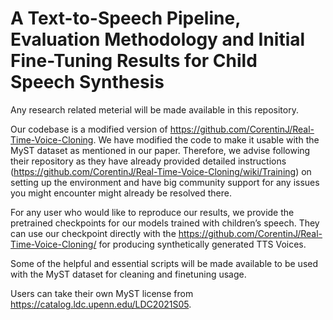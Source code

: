 # A Text-to-Speech Pipeline, Evaluation Methodology and Initial Fine-Tuning Results for Child Speech Synthesis

Any research related meterial will be made available in this repository. 



Our codebase is a modified version of https://github.com/CorentinJ/Real-Time-Voice-Cloning. We have modified the code to make it usable with the MyST dataset as mentioned in our paper. Therefore, we advise following their repository as they have already provided detailed instructions (https://github.com/CorentinJ/Real-Time-Voice-Cloning/wiki/Training) on setting up the environment and have big community support for any issues you might encounter might already be resolved there. 

For any user who would like to reproduce our results, we provide the pretrained checkpoints for our models trained with children’s speech. They can use our checkpoint directly with the https://github.com/CorentinJ/Real-Time-Voice-Cloning/ for producing synthetically generated TTS Voices. 

Some of the helpful and essential scripts will be made available to be used with the MyST dataset for cleaning and finetuning usage. 

Users can take their own MyST license from https://catalog.ldc.upenn.edu/LDC2021S05.
